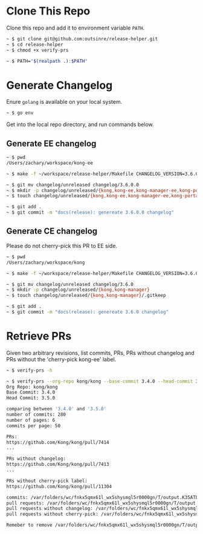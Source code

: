 # Clone This Repo

Clone this repo and add it to environment variable `PATH`.

```bash
~ $ git clone git@github.com:outsinre/release-helper.git
~ $ cd release-helper
~ $ chmod +x verify-prs

~ $ PATH="$(realpath .):$PATH"
```

# Generate Changelog

Enure `golang` is available on your local system.

```bash
~ $ go env
```

Get into the local repo directory, and run commands below.

## Generate EE changelog

```bash
~ $ pwd
/Users/zachary/workspace/kong-ee

~ $ make -f ~/workspace/release-helper/Makefile CHANGELOG_VERSION=3.6.0.0 generate-ee

~ $ git mv changelog/unreleased changelog/3.6.0.0
~ $ mkdir -p changelog/unreleased/{kong,kong-ee,kong-manager-ee,kong-portal}
~ $ touch changelog/unreleased/{kong,kong-ee,kong-manager-ee,kong-portal}/.gitkeep

~ $ git add .
~ $ git commit -m "docs(release): genereate 3.6.0.0 changelog"
```

## Generate CE changelog

Please do not cherry-pick this PR to EE side.

```bash
~ $ pwd
/Users/zachary/workspace/kong

~ $ make -f ~/workspace/release-helper/Makefile CHANGELOG_VERSION=3.6.0 generate-ce

~ $ git mv changelog/unreleased changelog/3.6.0
~ $ mkdir -p changelog/unreleased/{kong,kong-manager}
~ $ touch changelog/unreleased/{kong,kong-manager}/.gitkeep

~ $ git add .
~ $ git commit -m "docs(release): genereate 3.6.0 changelog"
```

# Retrieve PRs

Given two arbitrary revisions, list commits, PRs, PRs without changelog and PRs without the 'cherry-pick kong-ee' label.

```bash
~ $ verify-prs -h

~ $ verify-prs --org-repo kong/kong --base-commit 3.4.0 --head-commit 3.5.0
Org Repo: kong/kong
Base Commit: 3.4.0
Head Commit: 3.5.0

comparing between '3.4.0' and '3.5.0'
number of commits: 280
number of pages: 6
commits per page: 50

PRs:
https://github.com/Kong/kong/pull/7414
...

PRs without changelog:
https://github.com/Kong/kong/pull/7413
...

PRs without cherry-pick label:
https://github.com/Kong/kong/pull/11304

commits: /var/folders/wc/fnkx5qmx61l_wx5shysmql5r0000gn/T/output.K35ATb9k/commits.txt
pull requests: /var/folders/wc/fnkx5qmx61l_wx5shysmql5r0000gn/T/output.K35ATb9k/prs.txt
pull requests without changelog: /var/folders/wc/fnkx5qmx61l_wx5shysmql5r0000gn/T/output.K35ATb9k/no_changelog_prs.txt
pull requests without cherry-pick: /var/folders/wc/fnkx5qmx61l_wx5shysmql5r0000gn/T/output.K35ATb9k/no_cherrypick_prs.txt

Remeber to remove /var/folders/wc/fnkx5qmx61l_wx5shysmql5r0000gn/T/output.K35ATb9k
```
